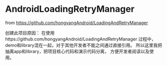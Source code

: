 # AndroidLoadingRetryManager
from https://github.com/hongyangAndroid/LoadingAndRetryManager

创建此项目原因：
在使用https://github.com/hongyangAndroid/LoadingAndRetryManager
过程中，demo和library混在一起，对于其他开发者不能之间通过直接引用。
所以这里我把抽离app和library，把项目核心代码和演示代码分离，
方便开发者阅读以及使用。